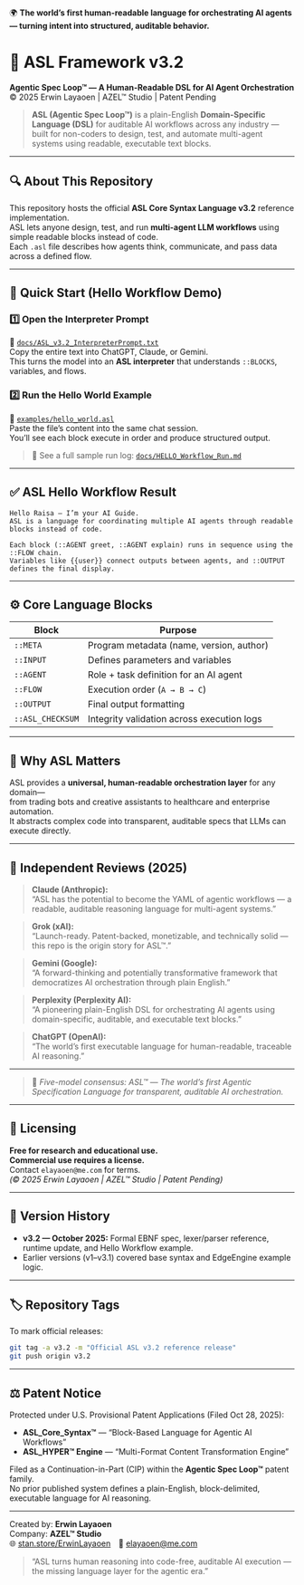🌍 **The world’s first human-readable language for orchestrating AI agents — turning intent into structured, auditable behavior.**

# 🧠 ASL Framework v3.2  
**Agentic Spec Loop™ — A Human-Readable DSL for AI Agent Orchestration**  
© 2025 Erwin Layaoen | AZEL™ Studio | Patent Pending  

> **ASL (Agentic Spec Loop™)** is a plain-English **Domain-Specific Language (DSL)** for auditable AI workflows across any industry — built for non-coders to design, test, and automate multi-agent systems using readable, executable text blocks.

---

## 🔍 About This Repository
This repository hosts the official **ASL Core Syntax Language v3.2** reference implementation.  
ASL lets anyone design, test, and run **multi-agent LLM workflows** using simple readable blocks instead of code.  
Each `.asl` file describes how agents think, communicate, and pass data across a defined flow.

---

## 🚀 Quick Start (Hello Workflow Demo)

### 1️⃣ Open the Interpreter Prompt  
📄 [`docs/ASL_v3.2_InterpreterPrompt.txt`](docs/ASL_v3.2_InterpreterPrompt.txt)  
Copy the entire text into ChatGPT, Claude, or Gemini.  
This turns the model into an **ASL interpreter** that understands `::BLOCKS`, variables, and flows.

### 2️⃣ Run the Hello World Example  
📄 [`examples/hello_world.asl`](examples/hello_world.asl)  
Paste the file’s content into the same chat session.  
You’ll see each block execute in order and produce structured output.

> 📄 See a full sample run log: [`docs/HELLO_Workflow_Run.md`](docs/HELLO_Workflow_Run.md)
---

## ✅ ASL Hello Workflow Result
```
Hello Raisa — I’m your AI Guide.  
ASL is a language for coordinating multiple AI agents through readable blocks instead of code.

Each block (::AGENT greet, ::AGENT explain) runs in sequence using the ::FLOW chain.  
Variables like {{user}} connect outputs between agents, and ::OUTPUT defines the final display.
```

---

## ⚙️ Core Language Blocks

| Block | Purpose |
|------|----------|
| `::META` | Program metadata (name, version, author) |
| `::INPUT` | Defines parameters and variables |
| `::AGENT` | Role + task definition for an AI agent |
| `::FLOW` | Execution order (`A → B → C`) |
| `::OUTPUT` | Final output formatting |
| `::ASL_CHECKSUM` | Integrity validation across execution logs |

---

## 🧠 Why ASL Matters
ASL provides a **universal, human-readable orchestration layer** for any domain—  
from trading bots and creative assistants to healthcare and enterprise automation.  
It abstracts complex code into transparent, auditable specs that LLMs can execute directly.

---

## 🧩 Independent Reviews (2025)

> **Claude (Anthropic):**  
> “ASL has the potential to become the YAML of agentic workflows — a readable, auditable reasoning language for multi-agent systems.”

> **Grok (xAI):**  
> “Launch-ready. Patent-backed, monetizable, and technically solid — this repo is the origin story for ASL™.”

> **Gemini (Google):**  
> “A forward-thinking and potentially transformative framework that democratizes AI orchestration through plain English.”

> **Perplexity (Perplexity AI):**  
> “A pioneering plain-English DSL for orchestrating AI agents using domain-specific, auditable, and executable text blocks.”

> **ChatGPT (OpenAI):**  
> “The world’s first executable language for human-readable, traceable AI reasoning.”

---

> 🧠 *Five-model consensus: ASL™ — The world’s first Agentic Specification Language for transparent, auditable AI orchestration.*

---

## 🧾 Licensing
**Free for research and educational use.**  
**Commercial use requires a license.**  
Contact `elayaoen@me.com` for terms.  
*(© 2025 Erwin Layaoen | AZEL™ Studio | Patent Pending)*

---

## 🧱 Version History
- **v3.2 — October 2025:** Formal EBNF spec, lexer/parser reference, runtime update, and Hello Workflow example.  
- Earlier versions (v1–v3.1) covered base syntax and EdgeEngine example logic.

---

## 🏷 Repository Tags
To mark official releases:
```bash
git tag -a v3.2 -m "Official ASL v3.2 reference release"
git push origin v3.2
```

---

## ⚖️ Patent Notice
Protected under U.S. Provisional Patent Applications (Filed Oct 28, 2025):  
- **ASL_Core_Syntax™** — “Block-Based Language for Agentic AI Workflows”  
- **ASL_HYPER™ Engine** — “Multi-Format Content Transformation Engine”  

Filed as a Continuation-in-Part (CIP) within the **Agentic Spec Loop™** patent family.  
No prior published system defines a plain-English, block-delimited, executable language for AI reasoning.

---

Created by: **Erwin Layaoen**  
Company: **AZEL™ Studio**  
🌐 [stan.store/ErwinLayaoen](https://stan.store/ErwinLayaoen) 📧 elayaoen@me.com  

> “ASL turns human reasoning into code-free, auditable AI execution — the missing language layer for the agentic era.”
